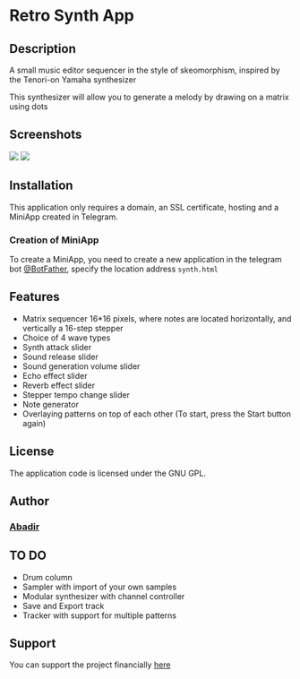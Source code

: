 # Retro Synth App

## Description
A small music editor sequencer in the style of skeomorphism, inspired by the Tenori-on Yamaha synthesizer

This synthesizer will allow you to generate a melody by drawing on a matrix using dots
## Screenshots
![](https://aawwoo.ooo/synth/RSA1.png)
![](https://aawwoo.ooo/synth/RSA2.png)
## Installation

This application only requires a domain, an SSL certificate, hosting and a MiniApp created in Telegram.

### Creation of MiniApp

To create a MiniApp, you need to create a new application in the telegram bot [@BotFather](https://t.me/BotFather), specify the location address ```synth.html```

## Features
- Matrix sequencer 16*16 pixels, where notes are located horizontally, and vertically a 16-step stepper
- Choice of 4 wave types
- Synth attack slider
- Sound release slider
- Sound generation volume slider
- Echo effect slider
- Reverb effect slider
- Stepper tempo change slider
- Note generator
- Overlaying patterns on top of each other (To start, press the Start button again)

## License

The application code is licensed under the GNU GPL.

## Author
### [Abadir](https://t.me/aba_dir)

## TO DO
- Drum column
- Sampler with import of your own samples
- Modular synthesizer with channel controller
- Save and Export track
- Tracker with support for multiple patterns
## Support
You can support the project financially [here](https://yoomoney.ru/fundraise/ibz6AQOYJ8Y.231009)
